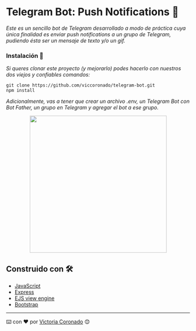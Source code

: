 # Telegram Bot: Push Notifications 🚀

_Este es un sencillo bot de Telegram desarrollado a modo de práctica cuya única finalidad es enviar push notifications a un grupo de Telegram, pudiendo ésta ser un mensaje de texto y/o un gif._

### Instalación 🔧

_Si queres clonar este proyecto (y mejorarlo) podes hacerlo con nuestros dos viejos y confiables comandos:_

```
git clone https://github.com/viccoronado/telegram-bot.git
npm install
```

_Adicionalmente, vas a tener que crear un archivo .env, un Telegram Bot con Bot Father, un grupo en Telegram y agregar el bot a ese grupo._

<div align="center">
    <img src="https://github.com/viccoronado/telegram-bot/blob/main/TelegramBot%20-%20Postman.jpeg" width="375" />
</div>

## Construido con 🛠️

* [JavaScript](https://www.javascript.com/)
* [Express](https://expressjs.com/es/)
* [EJS view engine](https://ejs.co/) 
* [Bootstrap](https://getbootstrap.com/) 


---
⌨️ con ❤️ por [Victoria Coronado](https://github.com/viccoronado) 😊
